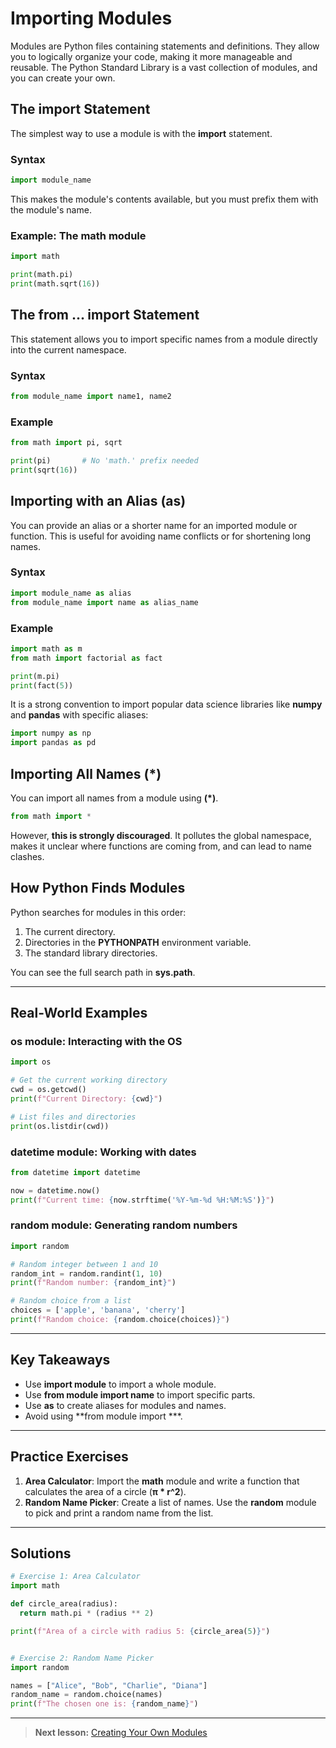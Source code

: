 
# Importing Modules

Modules are Python files containing statements and definitions. They allow you to logically organize your code, making it more manageable and reusable. The Python Standard Library is a vast collection of modules, and you can create your own.

## The **import** Statement

The simplest way to use a module is with the **import** statement.

### Syntax

```python
import module_name
```

This makes the module's contents available, but you must prefix them with the module's name.

### Example: The **math** module

```python
import math

print(math.pi)
print(math.sqrt(16))
```

## The **from ... import** Statement

This statement allows you to import specific names from a module directly into the current namespace.

### Syntax

```python
from module_name import name1, name2
```

### Example

```python
from math import pi, sqrt

print(pi)       # No 'math.' prefix needed
print(sqrt(16))
```

## Importing with an Alias (**as**)

You can provide an alias or a shorter name for an imported module or function. This is useful for avoiding name conflicts or for shortening long names.

### Syntax

```python
import module_name as alias
from module_name import name as alias_name
```

### Example

```python
import math as m
from math import factorial as fact

print(m.pi)
print(fact(5))
```

It is a strong convention to import popular data science libraries like **numpy** and **pandas** with specific aliases:

```python
import numpy as np
import pandas as pd
```

## Importing All Names **(*)**

You can import all names from a module using **(*)**.

```python
from math import *
```

However, **this is strongly discouraged**. It pollutes the global namespace, makes it unclear where functions are coming from, and can lead to name clashes.

## How Python Finds Modules

Python searches for modules in this order:

1. The current directory.
2. Directories in the **PYTHONPATH** environment variable.
3. The standard library directories.

You can see the full search path in **sys.path**.

---

## Real-World Examples

### **os** module: Interacting with the OS

```python
import os

# Get the current working directory
cwd = os.getcwd()
print(f"Current Directory: {cwd}")

# List files and directories
print(os.listdir(cwd))
```

### **datetime** module: Working with dates

```python
from datetime import datetime

now = datetime.now()
print(f"Current time: {now.strftime('%Y-%m-%d %H:%M:%S')}")
```

### **random** module: Generating random numbers

```python
import random

# Random integer between 1 and 10
random_int = random.randint(1, 10)
print(f"Random number: {random_int}")

# Random choice from a list
choices = ['apple', 'banana', 'cherry']
print(f"Random choice: {random.choice(choices)}")
```

---

## Key Takeaways

- Use **import module** to import a whole module.
- Use **from module import name** to import specific parts.
- Use **as** to create aliases for modules and names.
- Avoid using **from module import ***.

---

## Practice Exercises

1. **Area Calculator**: Import the **math** module and write a function that calculates the area of a circle (**π * r^2**).
2. **Random Name Picker**: Create a list of names. Use the **random** module to pick and print a random name from the list.

---

## Solutions

```python
# Exercise 1: Area Calculator
import math

def circle_area(radius):
  return math.pi * (radius ** 2)

print(f"Area of a circle with radius 5: {circle_area(5)}")


# Exercise 2: Random Name Picker
import random

names = ["Alice", "Bob", "Charlie", "Diana"]
random_name = random.choice(names)
print(f"The chosen one is: {random_name}")
```

---
> **Next lesson:** [Creating Your Own Modules](creating-modules)
